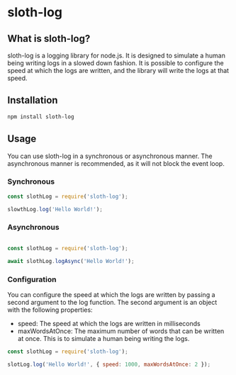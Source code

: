 # sloth-log

## What is sloth-log?

sloth-log is a logging library for node.js. It is designed to simulate a human being writing logs in a slowed down fashion. It is possible to configure the speed at which the logs are written, and the library will write the logs at that speed.

## Installation

```bash
npm install sloth-log
```

## Usage

You can use sloth-log in a synchronous or asynchronous manner. The asynchronous manner is recommended, as it will not block the event loop.

### Synchronous

```javascript
const slothLog = require('sloth-log');

slowthLog.log('Hello World!');
```

### Asynchronous

```javascript

const slothLog = require('sloth-log');

await slothLog.logAsync('Hello World!');
```

### Configuration

You can configure the speed at which the logs are written by passing a second argument to the log function. The second argument is an object with the following properties:
- speed: The speed at which the logs are written in milliseconds
- maxWordsAtOnce: The maximum number of words that can be written at once. This is to simulate a human being writing the logs.

```javascript
const slothLog = require('sloth-log');

slotLog.log('Hello World!', { speed: 1000, maxWordsAtOnce: 2 });
```

